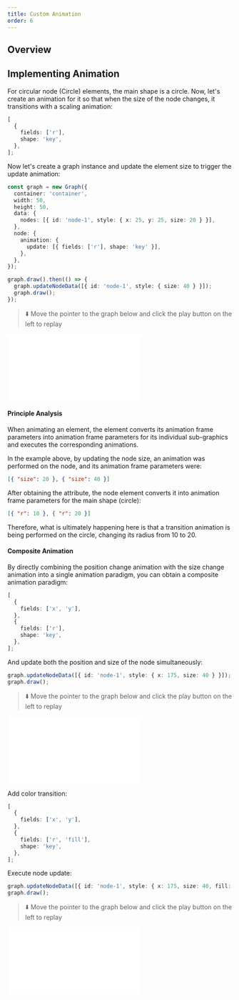 ```yaml
---
title: Custom Animation
order: 6
---
```


## Overview

## Implementing Animation

For circular node (Circle) elements, the main shape is a circle. Now, let's create an animation for it so that when the size of the node changes, it transitions with a scaling animation:

```typescript
[
  {
    fields: ['r'],
    shape: 'key',
  },
];
```

Now let's create a graph instance and update the element size to trigger the update animation:

```typescript
const graph = new Graph({
  container: 'container',
  width: 50,
  height: 50,
  data: {
    nodes: [{ id: 'node-1', style: { x: 25, y: 25, size: 20 } }],
  },
  node: {
    animation: {
      update: [{ fields: ['r'], shape: 'key' }],
    },
  },
});

graph.draw().then(() => {
  graph.updateNodeData([{ id: 'node-1', style: { size: 40 } }]);
  graph.draw();
});
```

> ⬇️ Move the pointer to the graph below and click the play button on the left to replay

<embed src="@/docs/manual/custom-extension-common/animation/implement-animation.md"></embed>

#### Principle Analysis

When animating an element, the element converts its animation frame parameters into animation frame parameters for its individual sub-graphics and executes the corresponding animations.

In the example above, by updating the node size, an animation was performed on the node, and its animation frame parameters were:

```json
[{ "size": 20 }, { "size": 40 }]
```

After obtaining the attribute, the node element converts it into animation frame parameters for the main shape (circle):

```json
[{ "r": 10 }, { "r": 20 }]
```

Therefore, what is ultimately happening here is that a transition animation is being performed on the circle, changing its radius from 10 to 20.

#### Composite Animation

By directly combining the position change animation with the size change animation into a single animation paradigm, you can obtain a composite animation paradigm:

```typescript
[
  {
    fields: ['x', 'y'],
  },
  {
    fields: ['r'],
    shape: 'key',
  },
];
```

And update both the position and size of the node simultaneously:

```typescript
graph.updateNodeData([{ id: 'node-1', style: { x: 175, size: 40 } }]);
graph.draw();
```

> ⬇️ Move the pointer to the graph below and click the play button on the left to replay

<embed src="@/docs/manual/custom-extension-common/animation/composite-animation-1.md"></embed>

Add color transition:

```typescript
[
  {
    fields: ['x', 'y'],
  },
  {
    fields: ['r', 'fill'],
    shape: 'key',
  },
];
```

Execute node update:

```typescript
graph.updateNodeData([{ id: 'node-1', style: { x: 175, size: 40, fill: 'pink' } }]);
graph.draw();
```

> ⬇️ Move the pointer to the graph below and click the play button on the left to replay

<embed src="@/docs/manual/custom-extension-common/animation/composite-animation-2.md"></embed>
